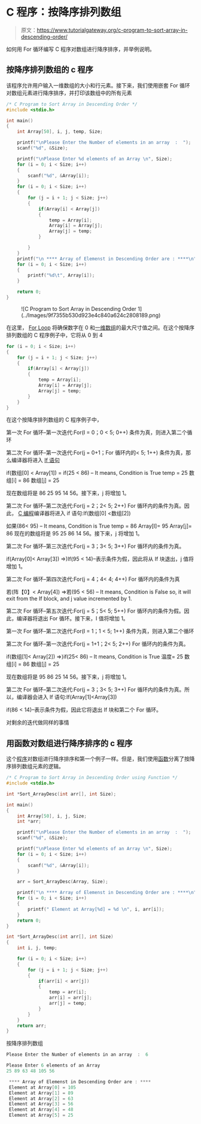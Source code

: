 # C 程序：按降序排列数组

> 原文：<https://www.tutorialgateway.org/c-program-to-sort-array-in-descending-order/>

如何用 For 循环编写 C 程序对数组进行降序排序，并举例说明。

## 按降序排列数组的 c 程序

该程序允许用户输入一维数组的大小和行元素。接下来，我们使用嵌套 For 循环对数组元素进行降序排序，并打印该数组中的所有元素

```c
/* C Program to Sort Array in Descending Order */
#include <stdio.h>

int main()
{
	int Array[50], i, j, temp, Size;

	printf("\nPlease Enter the Number of elements in an array  :  ");
	scanf("%d", &Size);

	printf("\nPlease Enter %d elements of an Array \n", Size);
	for (i = 0; i < Size; i++)
	{
		scanf("%d", &Array[i]);
    }     
	for (i = 0; i < Size; i++)
	{
		for (j = i + 1; j < Size; j++)
		{
			if(Array[i] < Array[j])
			{
				temp = Array[i];
				Array[i] = Array[j];
				Array[j] = temp;
			}

		}
	}
	printf("\n **** Array of Elemenst in Descending Order are : ****\n");
	for (i = 0; i < Size; i++)
	{
		printf("%d\t", Array[i]);
	}

	return 0;
}
```

<figure class="wp-block-image">![C Program to Sort Array in Descending Order 1](../Images/9f7355b530d923e4c840a624c2808189.png)</figure>

在这里， [For Loop](https://www.tutorialgateway.org/for-loop-in-c-programming/) 将确保数字在 0 和[一维数组](https://www.tutorialgateway.org/array-in-c/ "Arrays in C")的最大尺寸值之间。在这个按降序排列数组的 C 程序例子中，它将从 0 到 4

```c
for (i = 0; i < Size; i++)
{
	for (j = i + 1; j < Size; j++)
	{
		if(Array[i] < Array[j])
		{
			temp = Array[i];
			Array[i] = Array[j];
			Array[j] = temp;
		}		
	}
}
```

在这个按降序排列数组的 C 程序例子中，

第一次 For 循环–第一次迭代:For(I = 0；0 < 5; 0++)
条件为真，则进入第二个循环

第二次 For 循环–第一次迭代:For(j = 0+1；For 循环内的< 5; 1++)
条件为真，那么编译器将进入 [If 语句](https://www.tutorialgateway.org/if-statement-in-c/)

if(数组[0] < Array[1]) = if(25 < 86) – It means, Condition is True
temp = 25
数组[i] = 86
数组[j] = 25

现在数组将是 86 25 95 14 56。接下来，j 将增加 1。

第二次 For 循环–第二次迭代:For(j = 2；2< 5; 2++)
For 循环内的条件为真。因此， [C 编程](https://www.tutorialgateway.org/c-programming/)编译器将进入 if 语句:If(数组[0] <数组[2])

如果(86< 95) – It means, Condition is True
temp = 86
Array[I]= 95
Array[j]= 86
现在的数组将是 95 25 86 14 56。接下来，j 将增加 1。

第二次 For 循环–第三次迭代:For(j = 3；3< 5; 3++)
For 循环内的条件为真。

if(Array[0]< Array[3]) =>)If(95 < 14)–表示条件为假，因此将从 If 块退出，j 值将增加 1。

第二次 For 循环–第四次迭代:For(j = 4；4< 4; 4++)
For 循环内的条件为真

若(阵【0】< Array[4]) =>若(95 < 56) – It means, Condition is False so, it will exit from the If block, and j value incremented by 1.

第二次 For 循环–第五次迭代:For(j = 5；5< 5; 5++)
For 循环内的条件为假。因此，编译器将退出 For 循环。接下来，I 值将增加 1。

第一次 For 循环–第二次迭代:For(I = 1；1 < 5; 1++)
条件为真，则进入第二个循环

第二次 For 循环–第一次迭代:For(j = 1+1；2< 5; 2++)
For 循环内的条件为真。

if(数组[1]< Array[2]) =>)if(25< 86) – It means, Condition is True
温度= 25
数组[i] = 86
数组[j] = 25

现在数组将是 95 86 25 14 56。接下来，j 将增加 1。

第二次 For 循环–第二次迭代:For(j = 3；3< 5; 3++)
For 循环内的条件为真。所以，编译器会进入 If 语句:If(Array[1]<Array[3])

if(86 < 14)–表示条件为假，因此它将退出 If 块和第二个 For 循环。

对剩余的迭代做同样的事情

## 用函数对数组进行降序排序的 c 程序

这个[程序](https://www.tutorialgateway.org/c-programming-examples/)对数组进行降序排序和第一个例子一样。但是，我们使用[函数](https://www.tutorialgateway.org/functions-in-c/)分离了按降序排列数组元素的逻辑。

```c
/* C Program to Sort Array in Descending Order using Function */
#include <stdio.h>

int *Sort_ArrayDesc(int arr[], int Size);

int main()
{
	int Array[50], i, j, Size;
	int *arr;

	printf("\nPlease Enter the Number of elements in an array  :  ");
	scanf("%d", &Size);

	printf("\nPlease Enter %d elements of an Array \n", Size);
	for (i = 0; i < Size; i++)
	{
		scanf("%d", &Array[i]);
    }  

	arr = Sort_ArrayDesc(Array, Size);   

	printf("\n **** Array of Elemenst in Descending Order are : ****\n");
	for (i = 0; i < Size; i++)
	{
		printf(" Element at Array[%d] = %d \n", i, arr[i]);
	}	
	return 0;
}

int *Sort_ArrayDesc(int arr[], int Size)
{
	int i, j, temp;

	for (i = 0; i < Size; i++)
	{
		for (j = i + 1; j < Size; j++)
		{
			if(arr[i] < arr[j])
			{
				temp = arr[i];
				arr[i] = arr[j];
				arr[j] = temp;
			}			
		}
	}
	return arr;	
}
```

按降序排列数组

```c
Please Enter the Number of elements in an array  :  6

Please Enter 6 elements of an Array 
25 89 63 48 105 56

 **** Array of Elemenst in Descending Order are : ****
 Element at Array[0] = 105 
 Element at Array[1] = 89 
 Element at Array[2] = 63 
 Element at Array[3] = 56 
 Element at Array[4] = 48 
 Element at Array[5] = 25 
```